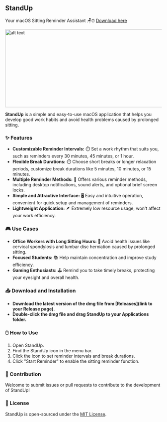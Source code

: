 ## StandUp

Your macOS Sitting Reminder Assistant 🪑⏰  [Download here](https://github.com/JiuRanYa/StandUp/blob/main/src-tauri/target/release/bundle/dmg/StandUp_0.1.0_aarch64.dmg)

<img src="./public/readme.jpg" alt="alt text" width="780" height="250">

**StandUp** is a simple and easy-to-use macOS application that helps you develop good work habits and avoid health problems caused by prolonged sitting.

### ✨ Features

* **Customizable Reminder Intervals:** ⏱️ Set a work rhythm that suits you, such as reminders every 30 minutes, 45 minutes, or 1 hour.
* **Flexible Break Durations:** ⏱️ Choose short breaks or longer relaxation periods, customize break durations like 5 minutes, 10 minutes, or 15 minutes.
* **Multiple Reminder Methods:** 🔔 Offers various reminder methods, including desktop notifications, sound alerts, and optional brief screen locks.
* **Simple and Attractive Interface:** 🖥️ Easy and intuitive operation, convenient for quick setup and management of reminders.
* **Lightweight Application:** 🪶 Extremely low resource usage, won't affect your work efficiency.

### 🎮 Use Cases

* **Office Workers with Long Sitting Hours:** 💼 Avoid health issues like cervical spondylosis and lumbar disc herniation caused by prolonged sitting.
* **Focused Students:** 📚 Help maintain concentration and improve study efficiency.
* **Gaming Enthusiasts:** 🕹️ Remind you to take timely breaks, protecting your eyesight and overall health.

### 📥 Download and Installation

* **Download the latest version of the dmg file from [Releases](link to your Release page).**
* **Double-click the dmg file and drag StandUp to your Applications folder.**

### 🖱️ How to Use

1. Open StandUp.
2. Find the StandUp icon in the menu bar.
3. Click the icon to set reminder intervals and break durations.
4. Click "Start Reminder" to enable the sitting reminder function.

### 🤝 Contribution

Welcome to submit issues or pull requests to contribute to the development of StandUp!

### 📝 License

StandUp is open-sourced under the [MIT License](./LICENSE).

